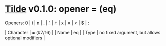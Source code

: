 
# [Tilde](./README.md) v0.1.0: opener = (eq)

Openers: [0](./num.md) | [i](./inp.md) | [n](./seq.md) | [.](./more.md) | ["](./str.md) | [+](./plus.md) | [x](./x.md) | [=](./eq.md) | [>](./gt.md) | [$](./var.md) | [:](./forall.md)

| Character | **=** (#7/16) |
| Name | eq |
| Type | no fixed argument, but allows optional modifiers |
